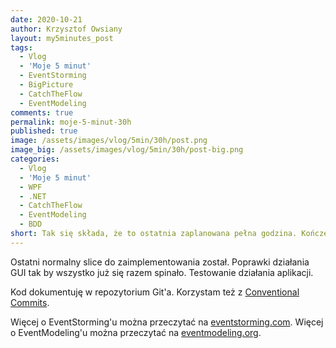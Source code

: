 ```yaml
---
date: 2020-10-21
author: Krzysztof Owsiany
layout: my5minutes_post
tags:
  - Vlog
  - 'Moje 5 minut'
  - EventStorming
  - BigPicture
  - CatchTheFlow
  - EventModeling
comments: true
permalink: moje-5-minut-30h
published: true
image: /assets/images/vlog/5min/30h/post.png
image_big: /assets/images/vlog/5min/30h/post-big.png
categories:
  - Vlog
  - 'Moje 5 minut'
  - WPF
  - .NET
  - CatchTheFlow
  - EventModeling
  - BDD
short: Tak się składa, że to ostatnia zaplanowana pełna godzina. Kończę w niej implementację i domykam funkcjonowanie GUI. Poprawiam też błędy jakie zauważyłem.
---
```

Ostatni normalny slice do zaimplementowania został. 
Poprawki działania GUI tak by wszystko już się razem spinało.
Testowanie działania aplikacji.

Kod dokumentuję w repozytorium Git'a. Korzystam też z [Conventional Commits](https://www.conventionalcommits.org/en/v1.0.0/).

Więcej o EventStorming'u można przeczytać na [eventstorming.com](https://www.eventstorming.com).
Więcej o EventModeling'u można przeczytać na [eventmodeling.org](https://eventmodeling.org).